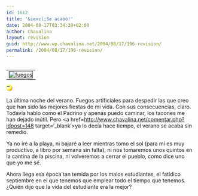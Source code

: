 ```yaml
---
id: 1612
title: '&iexcl;Se acabó!'
date: 2004-08-17T03:34:39+02:00
author: Chavalina
layout: revision
guid: http://www.wp.chavalina.net/2004/08/17/196-revision/
permalink: /2004/08/17/196-revision/
---
```

<table cellspacing="5" cellpadding="10" width="1" align="left">
  <tr>
    <td>
      <img src="http://www.chavalina.net/imagenes/fotos/fireworks.jpg" border="1" alt=fuegos artificiales" border="1">
    </td>
  </tr>
</table>

![emo](/imagenes/emoticonos/pensativo.gif) 

La última noche del verano. Fuegos artificiales para despedir las que creo que han sido las mejores fiestas de mi vida. Con sus consecuencias, claro. Todavía hablo como el Padrino y apenas puedo caminar, los tacones me han dejado inútil. Pero <a href=http://www.chavalina.net/comentar.php?idpost=148 target=&prime;_blank&prime;>ya lo decía hace tiempo</a>, el verano se acaba sin remedio. 

Ya no iré a la playa, ni bajaré a leer mientras tomo el sol (para mi es muy productivo, a libro por semana sin falta), ni nos tomaremos unos quintos en la cantina de la piscina, ni volveremos a cerrar el pueblo, como dice uno que yo me sé.

Ahora llega esa época tan temida por los malos estudiantes, el fatídico septiembre en el que tenemos que emplear todo el tiempo que tenemos. &iquest;Quién dijo que la vida del estudiante era la mejor?